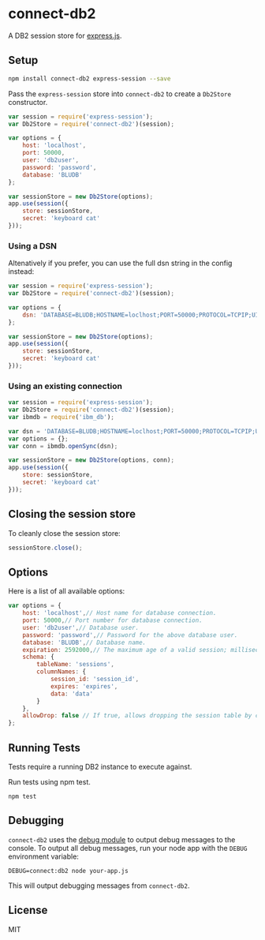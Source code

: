 connect-db2
===========

A DB2 session store for [express.js](http://expressjs.com/).

Setup
-----

```sh
npm install connect-db2 express-session --save
```

Pass the `express-session` store into `connect-db2` to create a `Db2Store` constructor.

```js
var session = require('express-session');
var Db2Store = require('connect-db2')(session);

var options = {
	host: 'localhost',
	port: 50000,
	user: 'db2user',
	password: 'password',
	database: 'BLUDB'
};

var sessionStore = new Db2Store(options);
app.use(session({
    store: sessionStore,
    secret: 'keyboard cat'
}));
```

### Using a DSN
Altenatively if you prefer, you can use the full dsn string in the config instead:

```js
var session = require('express-session');
var Db2Store = require('connect-db2')(session);

var options = {
    dsn: 'DATABASE=BLUDB;HOSTNAME=loclhost;PORT=50000;PROTOCOL=TCPIP;UID=db2user;PWD=password;'
};

var sessionStore = new Db2Store(options);
app.use(session({
    store: sessionStore,
    secret: 'keyboard cat'
}));
```

### Using an existing connection
```js
var session = require('express-session');
var Db2Store = require('connect-db2')(session);
var ibmdb = require('ibm_db');

var dsn = 'DATABASE=BLUDB;HOSTNAME=loclhost;PORT=50000;PROTOCOL=TCPIP;UID=db2user;PWD=password;';
var options = {};
var conn = ibmdb.openSync(dsn);

var sessionStore = new Db2Store(options, conn);
app.use(session({
    store: sessionStore,
    secret: 'keyboard cat'
}));
```

Closing the session store
-------------------------

To cleanly close the session store:
```js
sessionStore.close();
```

Options
-------

Here is a list of all available options:
```js
var options = {
	host: 'localhost',// Host name for database connection.
	port: 50000,// Port number for database connection.
	user: 'db2user',// Database user.
	password: 'password',// Password for the above database user.
	database: 'BLUDB',// Database name.
	expiration: 2592000,// The maximum age of a valid session; milliseconds.
	schema: {
		tableName: 'sessions',
		columnNames: {
			session_id: 'session_id',
			expires: 'expires',
			data: 'data'
		}
	},
    allowDrop: false // If true, allows dropping the session table by calling sessionStore.dropDatabaseTable(), default: false
};
```

Running Tests
-------------
Tests require a running DB2 instance to execute against. 

Run tests using npm test.

```
npm test
```

Debugging
---------

`connect-db2` uses the [debug module](https://github.com/visionmedia/debug) to output debug messages to the console. To output all debug messages, run your node app with the `DEBUG` environment variable:
```
DEBUG=connect:db2 node your-app.js
```
This will output debugging messages from `connect-db2`.

License
-------

MIT
